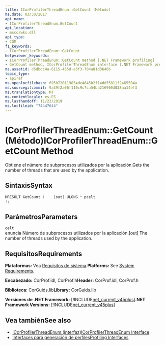 ```yaml
---
title: ICorProfilerThreadEnum::GetCount (Método)
ms.date: 03/30/2017
api_name:
- ICorProfilerThreadEnum.GetCount
api_location:
- mscorwks.dll
api_type:
- COM
f1_keywords:
- ICorProfilerThreadEnum::GetCount
helpviewer_keywords:
- ICorProfilerThreadEnum::GetCount method [.NET Framework profiling]
- GetCount method, ICorProfilerThreadEnum interface [.NET Framework profiling]
ms.assetid: d6dbdc4a-6115-455d-a3f3-704a81d3646b
topic_type:
- apiref
ms.openlocfilehash: 695b720119854de4645b2f14dd55811f2465504a
ms.sourcegitcommit: 9a39f2a06f110c9c7ca54ba216900d038aa14ef3
ms.translationtype: MT
ms.contentlocale: es-ES
ms.lasthandoff: 11/23/2019
ms.locfileid: "74447644"
---
```

# <a name="icorprofilerthreadenumgetcount-method"></a><span data-ttu-id="84712-102">ICorProfilerThreadEnum::GetCount (Método)</span><span class="sxs-lookup"><span data-stu-id="84712-102">ICorProfilerThreadEnum::GetCount Method</span></span>
<span data-ttu-id="84712-103">Obtiene el número de subprocesos utilizados por la aplicación.</span><span class="sxs-lookup"><span data-stu-id="84712-103">Gets the number of threads that are used by the application.</span></span>  
  
## <a name="syntax"></a><span data-ttu-id="84712-104">Sintaxis</span><span class="sxs-lookup"><span data-stu-id="84712-104">Syntax</span></span>  
  
```cpp  
HRESULT GetCount (    [out] ULONG * pcelt  
);  
```  
  
## <a name="parameters"></a><span data-ttu-id="84712-105">Parámetros</span><span class="sxs-lookup"><span data-stu-id="84712-105">Parameters</span></span>  
 `celt`  
 <span data-ttu-id="84712-106">enuncia Número de subprocesos utilizados por la aplicación.</span><span class="sxs-lookup"><span data-stu-id="84712-106">[out] The number of threads used by the application.</span></span>  
  
## <a name="requirements"></a><span data-ttu-id="84712-107">Requisitos</span><span class="sxs-lookup"><span data-stu-id="84712-107">Requirements</span></span>  
 <span data-ttu-id="84712-108">**Plataformas:** Vea [Requisitos de sistema](../../../../docs/framework/get-started/system-requirements.md).</span><span class="sxs-lookup"><span data-stu-id="84712-108">**Platforms:** See [System Requirements](../../../../docs/framework/get-started/system-requirements.md).</span></span>  
  
 <span data-ttu-id="84712-109">**Encabezado:** CorProf.idl, CorProf.h</span><span class="sxs-lookup"><span data-stu-id="84712-109">**Header:** CorProf.idl, CorProf.h</span></span>  
  
 <span data-ttu-id="84712-110">**Biblioteca:** CorGuids.lib</span><span class="sxs-lookup"><span data-stu-id="84712-110">**Library:** CorGuids.lib</span></span>  
  
 <span data-ttu-id="84712-111">**Versiones de .NET Framework:** [!INCLUDE[net_current_v45plus](../../../../includes/net-current-v45plus-md.md)]</span><span class="sxs-lookup"><span data-stu-id="84712-111">**.NET Framework Versions:** [!INCLUDE[net_current_v45plus](../../../../includes/net-current-v45plus-md.md)]</span></span>  
  
## <a name="see-also"></a><span data-ttu-id="84712-112">Vea también</span><span class="sxs-lookup"><span data-stu-id="84712-112">See also</span></span>

- [<span data-ttu-id="84712-113">ICorProfilerThreadEnum (interfaz)</span><span class="sxs-lookup"><span data-stu-id="84712-113">ICorProfilerThreadEnum Interface</span></span>](../../../../docs/framework/unmanaged-api/profiling/icorprofilerthreadenum-interface.md)
- [<span data-ttu-id="84712-114">Interfaces para generación de perfiles</span><span class="sxs-lookup"><span data-stu-id="84712-114">Profiling Interfaces</span></span>](../../../../docs/framework/unmanaged-api/profiling/profiling-interfaces.md)
